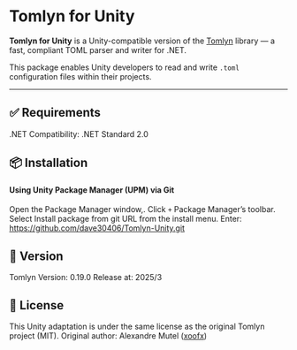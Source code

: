 # Tomlyn for Unity

**Tomlyn for Unity** is a Unity-compatible version of the [Tomlyn](https://github.com/xoofx/Tomlyn) library — a fast, compliant TOML parser and writer for .NET.

This package enables Unity developers to read and write `.toml` configuration files within their projects.

---

## ✅ Requirements

.NET Compatibility: .NET Standard 2.0


## 📦 Installation

#### Using Unity Package Manager (UPM) via Git

Open the Package Manager window,.
Click `+` Package Manager’s toolbar.
Select Install package from git URL from the install menu.
Enter: https://github.com/dave30406/Tomlyn-Unity.git

## 📄 Version
Tomlyn Version: 0.19.0
Release at: 2025/3

## 📄 License
This Unity adaptation is under the same license as the original Tomlyn project (MIT).
Original author: Alexandre Mutel ([xoofx](https://github.com/xoofx))
